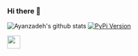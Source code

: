 ### Hi there 👋

![Ayanzadeh's github stats](https://github-readme-stats.vercel.app/api?username=Ayanzadeh93&theme=graywhite&show_icons=true,align="center")
[![PyPi Version](https://img.shields.io/pypi/v/yt2mp3.svg)](https://pypi.python.org/pypi/yt2mp3/)

<img src="https://raw.githubusercontent.com/<OWNER>/<OWNER>/master/<GIF_NAME>.gif" width="30px">

<!--
**Ayanzadeh93/Ayanzadeh93** is a ✨ _special_ ✨ repository because its `README.md` (this file) appears on your GitHub profile.

Here are some ideas to get you started:

- 🔭 I’m currently working on ...
- 🌱 I’m currently learning ...
- 👯 I’m looking to collaborate on ...
- 🤔 I’m looking for help with ...
- 💬 Ask me about ...
- 📫 How to reach me: ...
- 😄 Pronouns: ...
- ⚡ Fun fact: ...
-->
